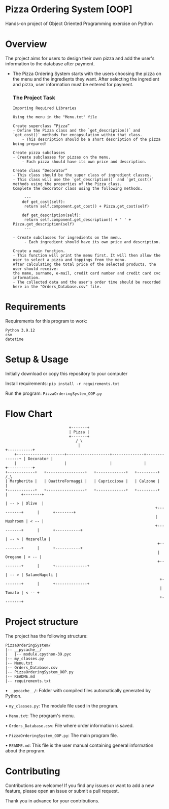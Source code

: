 # Pizza Ordering System [OOP]
Hands-on project of Object Oriented Programming exercise on Python

# Overview
The project aims for users to design their own pizza and add the user's information to the database after payment.

- The Pizza Ordering System starts with the users choosing the pizza on the menu and the ingredients they want. 
After selecting the ingredient and pizza, user information must be entered for payment.

   ### The Project Task
      Importing Required Libraries

      Using the menu in the "Menu.txt" file

      Create superclass “Pizza”
      - Define the Pizza class and the `get_description()` and `get_cost()` methods for encapsulation within that class.
          - This description should be a short description of the pizza being prepared!

      Create pizza subclasses
      - Create subclasses for pizzas on the menu.
          - Each pizza should have its own price and description.

      Create class “Decorator”
      - This class should be the super class of ingredient classes.
      - This class will use the `get_description()` and `get_cost()` methods using the properties of the Pizza class. 
      Complete the decorator class using the following methods.

           ---
          def get_cost(self):
           return self.component.get_cost() + Pizza.get_cost(self)

          def get_description(self):
           return self.component.get_description() + ' ' + Pizza.get_description(self)
           ---

      - Create subclasses for ingredients on the menu.
           - Each ingredient should have its own price and description.
           
      Create a main function. 
      - This function will print the menu first. It will then allow the user to select a pizza and toppings from the menu. 
      After calculating the total price of the selected products, the user should receive:
      the name, surname, e-mail, credit card number and credit card cvc information.
      - The collected data and the user's order time should be recorded here in the "Orders_Database.csv" file.

# Requirements
Requirements for this program to work:

    Python 3.9.12
    csv
    datetime

# Setup & Usage
Initially download or copy this repository to your computer

Install requirements: `pip install -r requirements.txt`

Run the program: `PizzaOrderingSystem_OOP.py`

# Flow Chart
```
                            +-------+
                            | Pizza |
                            +-------+
                               /_\
                                |                                             +-----------+
    +---------------------+-------------------+--------------+--------------+ | Decorator | 
    |                     |                   |              |                +-----------+
+------------+   +-----------------+   +-------------+   +---------+               /_\
| Margherita |   | QuattroFormaggi |   | Capricciosa |   | Calzone |                |
+------------+   +-----------------+   +-------------+   +---------+                |      +--------+ 
                                                                                    | -- > | Olive  |
                                                                  +----------+      |      +--------+
                                                                  | Mushroom | < -- |
                                                                  +----------+      |      +-----------+
                                                                                    | -- > | Mozarella |
                                                                   +---------+      |      +-----------+
                                                                   | Oregano | < -- |
                                                                   +---------+      |      +--------------+
                                                                                    | -- > | SalameNapoli |
                                                                    +--------+      |      +--------------+
                                                                    | Tomato | < -- +
                                                                    +--------+
```

# Project structure
The project has the following structure:

```
PizzaOrderingSystem/
|-- __pycache__/
|   |-- module.cpython-39.pyc
|-- my_classes.py
|-- Menu.txt
|-- Orders_Database.csv
|-- PizzaOrderingSystem_OOP.py
|-- README.md
|-- requirements.txt

 ```

•	`__pycache__/`: Folder with compiled files automatically generated by Python.

•	`my_classes.py`: The module file used in the program.

•	`Menu.txt`: The program's menu.

•	`Orders_Database.csv`: File where order information is saved.

•	`PizzaOrderingSystem_OOP.py`: The main program file.

•	`README.md`: This file is the user manual containing general information about the program.


# Contributing
Contributions are welcome! If you find any issues or want to add a new feature, please open an issue or submit a pull request. 

Thank you in advance for your contributions.
